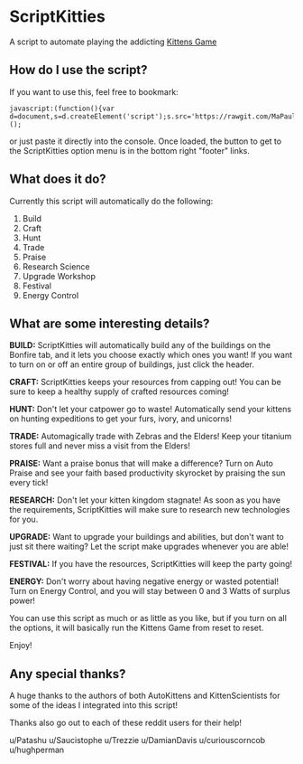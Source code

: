# ScriptKitties
A script to automate playing the addicting <a href="http://bloodrizer.ru/games/kittens/#">Kittens Game</a>

## How do I use the script?

If you want to use this, feel free to bookmark:

    javascript:(function(){var d=document,s=d.createElement('script');s.src='https://rawgit.com/MaPaul1977/KittensGame/master/ScriptKitties.js';d.body.appendChild(s);})();

or just paste it directly into the console. Once loaded, the button to get to the ScriptKitties option menu is in the bottom right "footer" links.


## What does it do?

Currently this script will automatically do the following:

1) Build
2) Craft
3) Hunt
4) Trade
5) Praise
6) Research Science
7) Upgrade Workshop
8) Festival
9) Energy Control


## What are some interesting details?

<b>BUILD:</b>  ScriptKitties will automatically build any of the buildings on the Bonfire tab, and it lets you choose exactly which ones you want! If you want to turn on or off an entire group of buildings, just click the header.

<b>CRAFT:</b> ScriptKitties keeps your resources from capping out! You can be sure to keep a healthy supply of crafted resources coming!

<b>HUNT:</b> Don't let your catpower go to waste! Automatically send your kittens on hunting expeditions to get your furs, ivory, and unicorns!

<b>TRADE:</b> Automagically trade with Zebras and the Elders! Keep your titanium stores full and never miss a visit from the Elders!

<b>PRAISE:</b> Want a praise bonus that will make a difference? Turn on Auto Praise and see your faith based productivity skyrocket by praising the sun every tick!

<b>RESEARCH:</b> Don't let your kitten kingdom stagnate! As soon as you have the requirements, ScriptKitties will make sure to research new technologies for you.

<b>UPGRADE:</b> Want to upgrade your buildings and abilities, but don't want to just sit there waiting? Let the script make upgrades whenever you are able!

<b>FESTIVAL:</b> If you have the resources, ScriptKitties will keep the party going!

<b>ENERGY:</b> Don't worry about having negative energy or wasted potential! Turn on Energy Control, and you will stay between 0 and 3 Watts of surplus power!

You can use this script as much or as little as you like, but if you turn on all the options, it will basically run the Kittens Game from reset to reset.

Enjoy!

## Any special thanks?

A huge thanks to the authors of both AutoKittens and KittenScientists for some of the ideas I integrated into this script!

Thanks also go out to each of these reddit users for their help!

u/Patashu
u/Saucistophe
u/Trezzie
u/DamianDavis
u/curiouscorncob
u/hughperman
